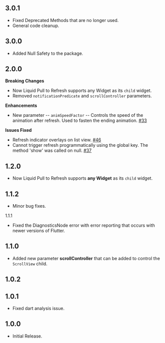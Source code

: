 ## 3.0.1
* Fixed Deprecated Methods that are no longer used.
* General code cleanup.

## 3.0.0
* Added Null Safety to the package.

## 2.0.0
**Breaking Changes**

* Now Liquid Pull to Refresh supports any Widget as its `child` widget.
* Removed `notificationPredicate` and `scrollController` parameters.

**Enhancements**

* New parameter -- `animSpeedFactor` -- Controls the speed of the animation after refresh. Used to fasten the ending animation. [#33](https://github.com/aagarwal1012/Liquid-Pull-To-Refresh/issues/33)

**Issues Fixed**

* Refresh indicator overlays on list view. [#46](https://github.com/aagarwal1012/Liquid-Pull-To-Refresh/issues/46)
* Cannot trigger refresh programmatically using the global key. The method 'show' was called on null. [#37](https://github.com/aagarwal1012/Liquid-Pull-To-Refresh/issues/37)

## 1.2.0
* Now Liquid Pull to Refresh supports **any Widget** as its `child` widget.

## 1.1.2
* Minor bug fixes.

 1.1.1
* Fixed the DiagnosticsNode error with error reporting that occurs with newer versions of Flutter.

## 1.1.0
* Added new parameter **scrollController** that can be added to control the `ScrollView` child.

## 1.0.2

## 1.0.1
* Fixed dart analysis issue.

## 1.0.0
* Initial Release.